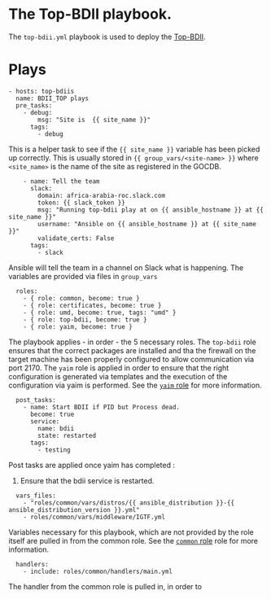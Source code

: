 # The Top-BDII playbook.

The `top-bdii.yml` playbook is used to deploy the [Top-BDII](http://www.eu-emi.eu/products/-/asset_publisher/1gkD/content/bdii-top-2).

# Plays

```
- hosts: top-bdiis
  name: BDII_TOP plays
  pre_tasks:
    - debug:
        msg: "Site is  {{ site_name }}"
      tags:
        - debug
```
This is a helper task to see if the `{{ site_name }}` variable has been picked up correctly. This is usually stored in `{{ group_vars/<site-name> }}` where `<site_name>` is the name of the site as registered in the GOCDB.

```
    - name: Tell the team
      slack:
        domain: africa-arabia-roc.slack.com
        token: {{ slack_token }}
        msg: "Running top-bdii play at on {{ ansible_hostname }} at {{ site_name }}"
        username: "Ansible on {{ ansible_hostname }} at {{ site_name }}"
        validate_certs: False
      tags:
        - slack
```
Ansible will tell the team in a channel on Slack what is happening. The variables are provided via files in `group_vars`

```
  roles:
    - { role: common, become: true }
    - { role: certificates, become: true }
    - { role: umd, become: true, tags: "umd" }
    - { role: top-bdii, become: true }
    - { role: yaim, become: true }
```

The playbook applies - in order - the 5 necessary roles. The `top-bdii` role ensures that the correct packages are installed and tha the firewall on the target machine has been properly configured to allow communication via port 2170. The `yaim` role is applied in order to ensure that the right configuration is generated via templates and the execution of the configuration via yaim is performed. See the [`yaim` role](../../roles/yaim/index.md) for more information.

```
  post_tasks:
    - name: Start BDII if PID but Process dead.
      become: true
      service:
        name: bdii
        state: restarted
      tags:
        - testing
```

Post tasks are applied once yaim has completed :

  1. Ensure that the bdii service is restarted.

```
  vars_files:
    - "roles/common/vars/distros/{{ ansible_distribution }}-{{ ansible_distribution_version }}.yml"
    - roles/common/vars/middleware/IGTF.yml
```
Variables necessary for this playbook, which are not provided by the role itself are pulled in from the common role. See the [`common` role](../../roles/common/index.md) role for more information.

```
  handlers:
    - include: roles/common/handlers/main.yml
```

The handler from the common role is pulled in, in order to 
